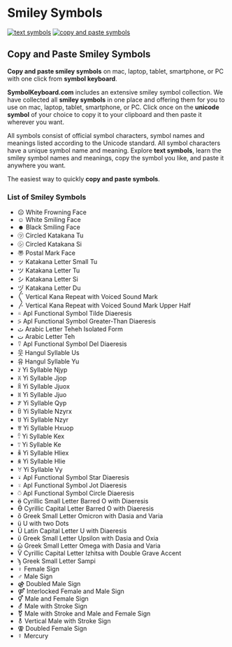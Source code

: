 # Smiley Symbols
[![text symbols](https://img.shields.io/badge/github-symbols-green.svg)](https://github.com/symbolkeyboard/symbols)
[![copy and paste symbols](https://img.shields.io/badge/source-symbolkeyboad.com-orange.svg)](https://symbolkeyboard.com)
## Copy and Paste Smiley Symbols

**Copy and paste smiley symbols** on mac, laptop, tablet, smartphone, or PC with one click from **symbol keyboard**.

**SymbolKeyboard.com** includes an extensive smiley symbol collection. We have collected all **smiley symbols** in one place and offering them for you to use on mac, laptop, tablet, smartphone, or PC. Click once on the **unicode symbol** of your choice to copy it to your clipboard and then paste it wherever you want.

All symbols consist of official symbol characters, symbol names and meanings listed according to the Unicode standard. All symbol characters have a unique symbol name and meaning. Explore **text symbols**, learn the smiley symbol names and meanings, copy the symbol you like, and paste it anywhere you want.

The easiest way to quickly **copy and paste symbols**.
### List of Smiley Symbols
- ☹ White Frowning Face
- ☺ White Smiling Face
- ☻ Black Smiling Face
- ㋡ Circled Katakana Tu
- ㋛ Circled Katakana Si
- 〠 Postal Mark Face
- ッ Katakana Letter Small Tu
- ツ Katakana Letter Tu
- シ Katakana Letter Si
- ヅ Katakana Letter Du
- 〲 Vertical Kana Repeat with Voiced Sound Mark
- 〴 Vertical Kana Repeat with Voiced Sound Mark Upper Half
- ⍨ Apl Functional Symbol Tilde Diaeresis
- ⍩ Apl Functional Symbol Greater-Than Diaeresis
- ﭢ Arabic Letter Teheh Isolated Form
- ت Arabic Letter Teh
- ⍢ Apl Functional Symbol Del Diaeresis
- 웃 Hangul Syllable Us
- 유 Hangul Syllable Yu
- ꑇ Yi Syllable Njyp
- ꐦ Yi Syllable Jjop
- ꐠ Yi Syllable Jjuox
- ꐡ Yi Syllable Jjuo
- ꐕ Yi Syllable Qyp
- ꌇ Yi Syllable Nzyrx
- ꌈ Yi Syllable Nzyr
- ꉕ Yi Syllable Hxuop
- ꈋ Yi Syllable Kex
- ꈌ Yi Syllable Ke
- ꆛ Yi Syllable Hliex
- ꆜ Yi Syllable Hlie
- ꃼ Yi Syllable Vy
- ⍣ Apl Functional Symbol Star Diaeresis
- ⍤ Apl Functional Symbol Jot Diaeresis
- ⍥ Apl Functional Symbol Circle Diaeresis
- ӫ Cyrillic Small Letter Barred O with Diaeresis
- Ӫ Cyrillic Capital Letter Barred O with Diaeresis
- ὃ Greek Small Letter Omicron with Dasia and Varia
- ü U with two Dots
- Ü Latin Capital Letter U with Diaeresis
- ὕ Greek Small Letter Upsilon with Dasia and Oxia
- ὣ Greek Small Letter Omega with Dasia and Varia
- Ѷ Cyrillic Capital Letter Izhitsa with Double Grave Accent
- ϡ Greek Small Letter Sampi
- ♀ Female Sign
- ♂ Male Sign
- ⚣ Doubled Male Sign
- ⚤ Interlocked Female and Male Sign
- ⚥ Male and Female Sign
- ⚦ Male with Stroke Sign
- ⚧ Male with Stroke and Male and Female Sign
- ⚨ Vertical Male with Stroke Sign
- ⚢ Doubled Female Sign
- ☿ Mercury
